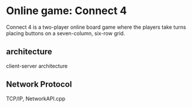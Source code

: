 # Online game: Connect 4
Connect 4 is a two-player online board game where the players take turns placing buttons on a seven-column, six-row grid.

## architecture
client-server architecture

## Network Protocol
TCP/IP, NetworkAPI.cpp

